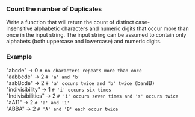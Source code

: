 ### Count the number of Duplicates

Write a function that will return the count of distinct case-insensitive alphabetic characters and numeric digits that occur more than once in the input string. The input string can be assumed to contain only alphabets (both uppercase and lowercase) and numeric digits.

### Example

"abcde" -> 0 `# no characters repeats more than once`\
"aabbcde" -> 2 `# 'a' and 'b'`\
"aabBcde" -> 2 `# 'a' occurs twice and 'b' twice (`b` and `B`)`\
"indivisibility" -> 1 `# 'i' occurs six times`\
"Indivisibilities" -> 2 `# 'i' occurs seven times and 's' occurs twice`\
"aA11" -> 2 `# 'a' and '1'`\
"ABBA" -> 2 `# 'A' and 'B' each occur twice`